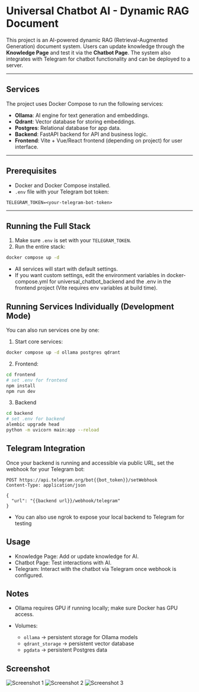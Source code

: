 # Universal Chatbot AI - Dynamic RAG Document

This project is an AI-powered dynamic RAG (Retrieval-Augmented Generation) document system. Users can update knowledge through the **Knowledge Page** and test it via the **Chatbot Page**. The system also integrates with Telegram for chatbot functionality and can be deployed to a server.

---

## Services

The project uses Docker Compose to run the following services:

- **Ollama**: AI engine for text generation and embeddings.
- **Qdrant**: Vector database for storing embeddings.
- **Postgres**: Relational database for app data.
- **Backend**: FastAPI backend for API and business logic.
- **Frontend**: Vite + Vue/React frontend (depending on project) for user interface.

---

## Prerequisites

- Docker and Docker Compose installed.
- `.env` file with your Telegram bot token:
```
TELEGRAM_TOKEN=<your-telegram-bot-token>
```

---

## Running the Full Stack

1. Make sure `.env` is set with your `TELEGRAM_TOKEN`.
2. Run the entire stack:

```bash
docker compose up -d
```

- All services will start with default settings.
- If you want custom settings, edit the environment variables in docker-compose.yml for universal_chatbot_backend and the .env in the frontend project (Vite requires env variables at build time).

## Running Services Individually (Development Mode)
You can also run services one by one:

1. Start core services:
```bash
docker compose up -d ollama postgres qdrant
```

2. Frontend:

```bash
cd frontend
# set .env for frontend
npm install
npm run dev
```

3. Backend
```bash
cd backend
# set .env for backend
alembic upgrade head
python -m uvicorn main:app --reload
```

## Telegram Integration
Once your backend is running and accessible via public URL, set the webhook for your Telegram bot:
```
POST https://api.telegram.org/bot{{bot_token}}/setWebhook
Content-Type: application/json

{
  "url": "{{backend url}}/webhook/telegram"
}
```
- You can also use ngrok to expose your local backend to Telegram for testing

## Usage

- Knowledge Page: Add or update knowledge for AI.
- Chatbot Page: Test interactions with AI.
- Telegram: Interact with the chatbot via Telegram once webhook is configured.

## Notes

- Ollama requires GPU if running locally; make sure Docker has GPU access.

- Volumes:
  - `ollama` → persistent storage for Ollama models
  - `qdrant_storage` → persistent vector database
  - `pgdata` → persistent Postgres data

## Screenshot

![Screenshot 1](folder/Screenshot-1.png)
![Screenshot 2](folder/Screenshot-2.png)
![Screenshot 3](folder/Screenshot-3.png)
